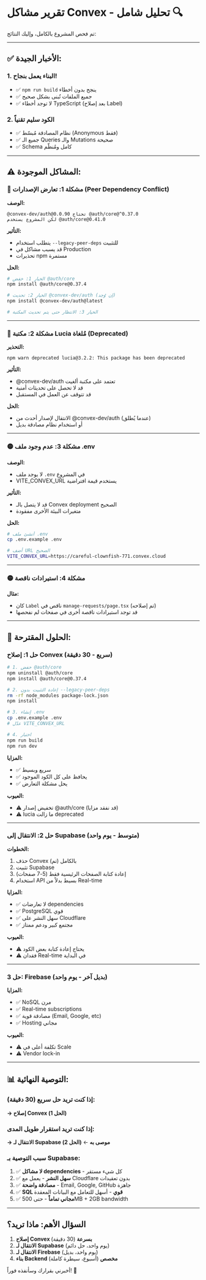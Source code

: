 # تقرير مشاكل Convex - تحليل شامل 🔍

تم فحص المشروع بالكامل، وإليك النتائج:

---

## ✅ الأخبار الجيدة:

### 1. **البناء يعمل بنجاح!**
- ✅ `npm run build` ينجح بدون أخطاء
- ✅ جميع الملفات تُبنى بشكل صحيح
- ✅ لا توجد أخطاء TypeScript (بعد إصلاح Label)

### 2. **الكود سليم تقنياً**
- ✅ نظام المصادقة مُبسّط (Anonymous فقط)
- ✅ جميع الـ Queries والـ Mutations صحيحة
- ✅ Schema كامل ومُنظّم

---

## ⚠️ المشاكل الموجودة:

### 🔴 مشكلة 1: تعارض الإصدارات (Peer Dependency Conflict)

**الوصف:**
```
@convex-dev/auth@0.0.90 تحتاج @auth/core@^0.37.0
لكن المشروع يستخدم @auth/core@0.41.0
```

**التأثير:**
- يتطلب استخدام `--legacy-peer-deps` للتثبيت
- قد يسبب مشاكل في Production
- تحذيرات npm مستمرة

**الحل:**
```bash
# الخيار 1: خفض @auth/core
npm install @auth/core@0.37.4

# الخيار 2: تحديث @convex-dev/auth (إن وُجد)
npm install @convex-dev/auth@latest

# الخيار 3: الانتظار حتى يتم تحديث المكتبة
```

---

### 🔴 مشكلة 2: مكتبة Lucia مُلغاة (Deprecated)

**التحذير:**
```
npm warn deprecated lucia@3.2.2: This package has been deprecated
```

**التأثير:**
- @convex-dev/auth تعتمد على مكتبة ألغيت
- قد لا تحصل على تحديثات أمنية
- قد تتوقف عن العمل في المستقبل

**الحل:**
- الانتقال لإصدار أحدث من @convex-dev/auth (عندما يُطلق)
- أو استخدام نظام مصادقة بديل

---

### 🟡 مشكلة 3: عدم وجود ملف .env

**الوصف:**
- لا يوجد ملف `.env` في المشروع
- VITE_CONVEX_URL يستخدم قيمة افتراضية

**التأثير:**
- قد لا يتصل بالـ Convex deployment الصحيح
- متغيرات البيئة الأخرى مفقودة

**الحل:**
```bash
# أنشئ ملف .env
cp .env.example .env

# أضف URL الصحيح
VITE_CONVEX_URL=https://careful-clownfish-771.convex.cloud
```

---

### 🟡 مشكلة 4: استيرادات ناقصة

**مثال:**
- كان `Label` ناقص في `manage-requests/page.tsx` (تم إصلاحه)
- قد توجد استيرادات ناقصة أخرى في صفحات لم نفحصها

---

## 🚀 الحلول المقترحة:

### حل 1: إصلاح Convex (سريع - 30 دقيقة)

```bash
# 1. خفض @auth/core
npm uninstall @auth/core
npm install @auth/core@0.37.4

# 2. إعادة التثبيت بدون --legacy-peer-deps
rm -rf node_modules package-lock.json
npm install

# 3. إنشاء .env
cp .env.example .env
# عدّل VITE_CONVEX_URL

# 4. اختبار
npm run build
npm run dev
```

**المزايا:**
- ✅ سريع وبسيط
- ✅ يحافظ على كل الكود الموجود
- ✅ يحل مشكلة التعارض

**العيوب:**
- ⚠️ تخفيض إصدار @auth/core (قد نفقد مزايا)
- ⚠️ lucia ما زالت deprecated

---

### حل 2: الانتقال إلى Supabase (متوسط - يوم واحد)

**الخطوات:**
1. حذف Convex بالكامل (تم)
2. تثبيت Supabase
3. إعادة كتابة الصفحات الرئيسية فقط (5-7 صفحات)
4. استخدام API بسيط بدلاً من Real-time

**المزايا:**
- ✅ لا تعارضات dependencies
- ✅ PostgreSQL قوي
- ✅ سهل النشر على Cloudflare
- ✅ مجتمع كبير ودعم ممتاز

**العيوب:**
- ⚠️ يحتاج إعادة كتابة بعض الكود
- ⚠️ فقدان Real-time في البداية

---

### حل 3: Firebase (بديل آخر - يوم واحد)

**المزايا:**
- ✅ NoSQL مرن
- ✅ Real-time subscriptions
- ✅ مصادقة قوية (Email, Google, etc)
- ✅ Hosting مجاني

**العيوب:**
- ⚠️ تكلفة أعلى في Scale
- ⚠️ Vendor lock-in

---

## 📊 التوصية النهائية:

### إذا كنت تريد حل سريع (30 دقيقة):
**→ إصلاح Convex (الحل 1)**

### إذا كنت تريد استقرار طويل المدى:
**→ الانتقال لـ Supabase (الحل 2)** ← **موصى به**

### سبب التوصية بـ Supabase:
1. ✅ **لا مشاكل dependencies** - كل شيء مستقر
2. ✅ **سهل النشر** - يعمل مع Cloudflare بدون تعقيدات
3. ✅ **مصادقة واضحة** - Email, Google, GitHub جاهزة
4. ✅ **SQL قوي** - أسهل للتعامل مع البيانات المعقدة
5. ✅ **مجاني تماماً** - حتى 500MB + 2GB bandwidth

---

## السؤال الأهم: ماذا تريد؟

1. **إصلاح Convex بسرعة** (30 دقيقة)
2. **الانتقال لـ Supabase** (يوم واحد، حل دائم)
3. **الانتقال لـ Firebase** (يوم واحد، بديل)
4. **بناء Backend مخصص** (أسبوع، سيطرة كاملة)

أخبرني بقرارك وسأنفذه فوراً! 🚀
